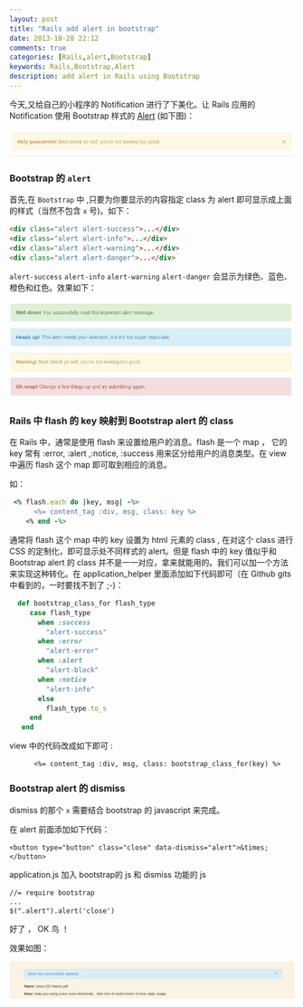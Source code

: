 ```yaml
---
layout: post
title: "Rails add alert in bootstrap"
date: 2013-10-28 22:12
comments: true
categories: [Rails,alert,Bootstrap]
keywords: Rails,Bootstrap,Alert
description: add alert in Rails using Bootstrap
---
```


今天,又给自己的小程序的 Notification 进行了下美化。让 Rails 应用的 Notification 使用 Bootstrap 样式的 [Alert][1] (如下图)：

![alert][101]

<!-- more -->

### Bootstrap 的 `alert` 
首先,在 `Bootstrap` 中 ,只要为你要显示的内容指定 class 为 alert 即可显示成上面的样式（当然不包含 `x` 号)。如下：

``` html
<div class="alert alert-success">...</div>
<div class="alert alert-info">...</div>
<div class="alert alert-warning">...</div>
<div class="alert alert-danger">...</div>
```

`alert-success` `alert-info` `alert-warning` `alert-danger` 会显示为绿色、蓝色、橙色和红色。效果如下：

![alerts][102]

### Rails 中 flash 的 key 映射到 Bootstrap alert 的 class

在 Rails 中，通常是使用 flash 来设置给用户的消息。flash 是一个 map ， 它的 key 常有 :error, :alert ,:notice, :success 用来区分给用户的消息类型。在 view 中遍历 flash 这个 map 即可取到相应的消息。

如：

```ruby
 <% flash.each do |key, msg| -%>
      <%= content_tag :div, msg, class: key %>
    <% end -%>
```

通常将 flash 这个 map 中的 key 设置为 html 元素的 class , 在对这个 class 进行 CSS 的定制化，即可显示处不同样式的 alert。但是 flash 中的 key 值似乎和 Bootstrap  alert 的 class 并不是一一对应，拿来就能用的。我们可以加一个方法来实现这种转化。在 application_helper 里面添加如下代码即可（在 Github gits 中看到的，一时要找不到了 ;-)：

```ruby
  def bootstrap_class_for flash_type
     case flash_type
       when :success
         "alert-success"
       when :error
         "alert-error"
       when :alert
         "alert-block"
       when :notice
         "alert-info"
       else
         flash_type.to_s
     end
   end
```
view 中的代码改成如下即可 :

```
      <%= content_tag :div, msg, class: bootstrap_class_for(key) %>
```

### Bootstrap alert 的 dismiss 

dismiss 的那个 `x` 需要结合 bootstrap 的 javascript 来完成。

在 alert 前面添加如下代码：

```
<button type="button" class="close" data-dismiss="alert">&times;</button>
```

application.js 加入 bootstrap的 js 和 dismiss 功能的 js 

```
//= require bootstrap
...
$(".alert").alert('close')
```

好了 ， OK 鸟 ！ 

效果如图：

![myalert][103]

[1]:http://getbootstrap.com/javascript/#alerts
[101]:/images/blog/alert.png
[102]:/images/blog/alerts.png
[103]:/images/blog/myalert.png